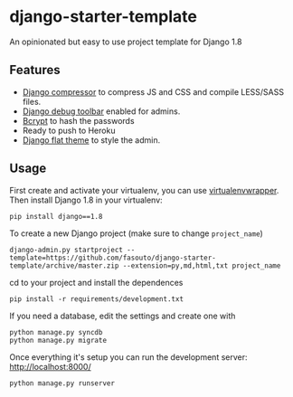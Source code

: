 # django-starter-template #

An opinionated but easy to use project template for Django 1.8

## Features ##

- [Django compressor](http://django-compressor.readthedocs.org/en/latest/) to compress JS and CSS and compile LESS/SASS files.
- [Django debug toolbar](http://django-debug-toolbar.readthedocs.org/) enabled for admins.
- [Bcrypt](https://docs.djangoproject.com/en/1.8/topics/auth/passwords/#using-bcrypt-with-django) to hash the passwords
- Ready to push to Heroku
- [Django flat theme](https://github.com/elky/django-flat-theme) to style the admin.

## Usage ##

First create and activate your virtualenv, you can use [virtualenvwrapper](https://virtualenvwrapper.readthedocs.org/en/latest/). Then install Django 1.8 in your virtualenv:

    pip install django==1.8

To create a new Django project (make sure to change `project_name`)

    django-admin.py startproject --template=https://github.com/fasouto/django-starter-template/archive/master.zip --extension=py,md,html,txt project_name

cd to your project and install the dependences

    pip install -r requirements/development.txt

If you need a database, edit the settings and create one with
   
    python manage.py syncdb
    python manage.py migrate

Once everything it's setup you can run the development server: [http://localhost:8000/](http://localhost:8000/)

    python manage.py runserver
